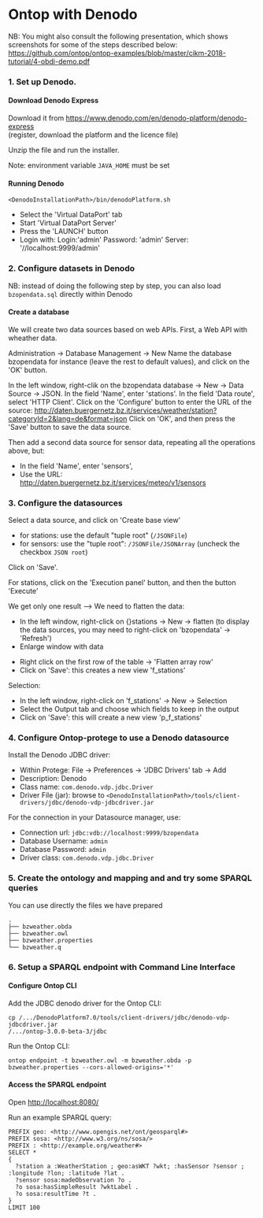 
# Ontop with Denodo

NB: You might also consult the following presentation, which shows screenshots for
some of the steps described below:\
<https://github.com/ontop/ontop-examples/blob/master/cikm-2018-tutorial/4-obdi-demo.pdf>

### 1. Set up Denodo.

#### Download Denodo Express 

Download it from <https://www.denodo.com/en/denodo-platform/denodo-express> \
(register, download the platform and the licence file)

Unzip the file and run the installer.

Note: environment variable `JAVA_HOME` must be set

#### Running Denodo

```console
<DenodoInstallationPath>/bin/denodoPlatform.sh
```

- Select the 'Virtual DataPort' tab
- Start 'Virtual DataPort Server'
- Press the 'LAUNCH' button
- Login with:
    Login:'admin'
	Password: 'admin'
	Server: '//localhost:9999/admin'
    
### 2. Configure datasets in Denodo

NB: instead of doing the following step by step, you can also load `bzopendata.sql` directly within Denodo

#### Create a database

We will create two data sources based on web APIs.
First, a Web API with wheather data.

Administration -> Database Management -> New
Name the database bzopendata for instance (leave the rest to default values), and click on the 'OK' button.

In the left window, right-clik on the bzopendata database -> New -> Data Source -> JSON.
In the field 'Name', enter 'stations'.
In the field 'Data route', select 'HTTP Client'.
Click on the 'Configure' button to enter the URL of the source:
<http://daten.buergernetz.bz.it/services/weather/station?categoryId=2&lang=de&format=json>
Click on 'OK', and then press the 'Save' button to save the data source.

Then add a second data source for sensor data, repeating all the operations above, but:
- In the field 'Name', enter 'sensors',
- Use the URL:	
<http://daten.buergernetz.bz.it/services/meteo/v1/sensors>
<!---
#### Connect to datasources

(press Save icon for each source)

- Weather Stations \
    name: stations \
    Web API: <http://daten.buergernetz.bz.it/services/weather/station?categoryId=2&lang=de&format=json>
    
- Sensor Data  \
    name: sensors \
    Web API: <http://daten.buergernetz.bz.it/services/meteo/v1/sensors>
--->

### 3. Configure the datasources

<!---
Open the datasources in a web browser to understand their structure.
--->

Select a data source, and click on 'Create base view'
- for stations: use the default "tuple root" (`/JSONFile`)
- for sensors: use the "tuple root": `/JSONFile/JSONArray` (uncheck the checkbox `JSON root`)

Click on 'Save'.

For stations, click on the 'Execution panel' button, and then the button 'Execute'

We get only one result --> We need to flatten the data:
- In the left window, right-click on {}stations -> New -> flatten
 (to display the data sources, you may need to right-click on 'bzopendata' -> 'Refresh')
- Enlarge window with data
<!---
- Right click features -> Flatten array 'features'
--->
- Right click on the first row of the table -> 'Flatten array row'
- Click on 'Save': this creates a new view 'f_stations'

Selection:
- In the left window, right-click on 'f_stations' -> New -> Selection  
- Select the Output tab and choose which fields to keep in the output
- Click on 'Save': this will create a new view 'p_f_stations'
<!--- Unfold properties and right-click each subfield and select 'Project field ...' --->

### 4. Configure Ontop-protege to use a Denodo datasource

Install the Denodo JDBC driver:
- Within Protege: File -> Preferences -> 'JDBC Drivers' tab -> Add
- Description: Denodo
- Class name: `com.denodo.vdp.jdbc.Driver`
- Driver File (jar): browse to `<DenodoInstallationPath>/tools/client-drivers/jdbc/denodo-vdp-jdbcdriver.jar`

For the connection in your Datasource manager, use:

- Connection url: `jdbc:vdb://localhost:9999/bzopendata`
- Database Username: `admin`
- Database Password: `admin`
- Driver class: `com.denodo.vdp.jdbc.Driver`

### 5. Create the ontology and mapping and and try some SPARQL queries

You can use directly the files we have prepared

```
.
├── bzweather.obda
├── bzweather.owl
├── bzweather.properties
└── bzweather.q
```

### 6. Setup a SPARQL endpoint with Command Line Interface

#### Configure Ontop CLI

Add the JDBC denodo driver for the Ontop CLI:

```console
cp /.../DenodoPlatform7.0/tools/client-drivers/jdbc/denodo-vdp-jdbcdriver.jar
/.../ontop-3.0.0-beta-3/jdbc
```

Run the Ontop CLI:
```console
ontop endpoint -t bzweather.owl -m bzweather.obda -p bzweather.properties --cors-allowed-origins='*'
```

#### Access the SPARQL endpoint

Open <http://localhost:8080/>

Run an example SPARQL query:

```sparql
PREFIX geo: <http://www.opengis.net/ont/geosparql#>
PREFIX sosa: <http://www.w3.org/ns/sosa/>
PREFIX : <http://example.org/weather#>
SELECT *
{
  ?station a :WeatherStation ; geo:asWKT ?wkt; :hasSensor ?sensor ; :longitude ?lon; :latitude ?lat .
  ?sensor sosa:madeObservation ?o .
  ?o sosa:hasSimpleResult ?wktLabel .
  ?o sosa:resultTime ?t .
}
LIMIT 100
```

<!-- 5.3 Visualize the results using a simple webpage using YASGUI (which is part of
    the endpoint) -->

